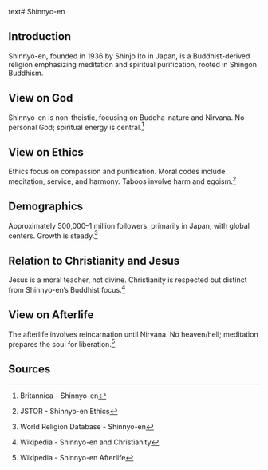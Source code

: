 text# Shinnyo-en
## Introduction
Shinnyo-en, founded in 1936 by Shinjo Ito in Japan, is a Buddhist-derived religion emphasizing meditation and spiritual purification, rooted in Shingon Buddhism.
## View on God
Shinnyo-en is non-theistic, focusing on Buddha-nature and Nirvana. No personal God; spiritual energy is central.[^21]
## View on Ethics
Ethics focus on compassion and purification. Moral codes include meditation, service, and harmony. Taboos involve harm and egoism.[^22]
## Demographics
Approximately 500,000–1 million followers, primarily in Japan, with global centers. Growth is steady.[^23]
## Relation to Christianity and Jesus
Jesus is a moral teacher, not divine. Christianity is respected but distinct from Shinnyo-en’s Buddhist focus.[^24]
## View on Afterlife
The afterlife involves reincarnation until Nirvana. No heaven/hell; meditation prepares the soul for liberation.[^25]
## Sources
[^21]: Britannica - Shinnyo-en[](https://www.britannica.com/topic/Shinnyo-en)
[^22]: JSTOR - Shinnyo-en Ethics[](https://www.jstor.org/stable/3260785)
[^23]: World Religion Database - Shinnyo-en[](https://www.worldreligiondatabase.org)
[^24]: Wikipedia - Shinnyo-en and Christianity[](https://en.wikipedia.org/wiki/Shinnyo-en#Christianity)
[^25]: Wikipedia - Shinnyo-en Afterlife[](https://en.wikipedia.org/wiki/Shinnyo-en#Afterlife)
